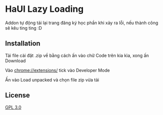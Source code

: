 # HaUI Lazy Loading

Addon tự động tải lại trang đăng ký học phần khi xảy ra lỗi, nếu thành công sẽ kêu ting ting :D

## Installation

Tải file cài đặt .zip về bằng cách ấn vào chữ Code trên kia kìa, xong ấn Download

Vào [chrome://extensions/](chrome://extensions/) tick vào Developer Mode

Ấn vào Load unpacked và chọn file zip vừa tải

## License
[GPL 3.0](https://choosealicense.com/licenses/gpl-3.0/)